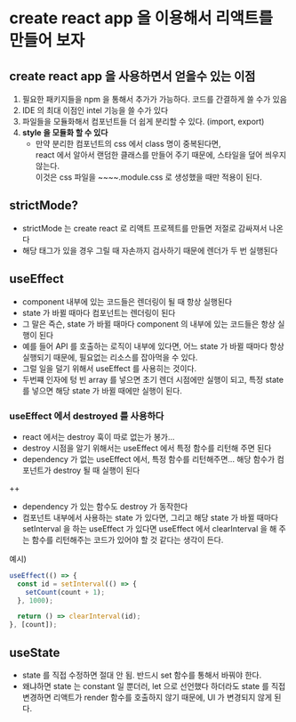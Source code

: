 # create react app 을 이용해서 리액트를 만들어 보자

## create react app 을 사용하면서 얻을수 있는 이점

1. 필요한 패키지들을 npm 을 통해서 추가가 가능하다. 코드를 간결하게 쓸 수가 있음
2. IDE 의 최대 이점인 intel 기능을 쓸 수가 있다
3. 파일들을 모듈화해서 컴포넌트들 더 쉽게 분리할 수 있다. (import, export)
4. **style 을 모듈화 할 수 있다**
   - 만약 분리한 컴포넌트의 css 에서 class 명이 중복된다면,  
     react 에서 알아서 랜덤한 클래스를 만들어 주기 때문에, 스타일을 덮어 씌우지 않는다.  
     이것은 css 파일을 ~~~~.module.css 로 생성했을 때만 적용이 된다.

## strictMode?

- strictMode 는 create react 로 리액트 프로젝트를 만들면 저절로 감싸져서 나온다
- 해당 태그가 있을 경우 그릴 때 자손까지 검사하기 때문에 렌더가 두 번 실행된다

## useEffect

- component 내부에 있는 코드들은 렌더링이 될 때 항상 실행된다
- state 가 바뀔 때마다 컴포넌트는 렌더링이 된다
- 그 말은 즉슨, state 가 바뀔 때마다 component 의 내부에 있는 코드들은 항상 실행이 된다
- 예를 들어 API 를 호출하는 로직이 내부에 있다면, 어느 state 가 바뀔 때마다 항상 실행되기 때문에, 필요없는 리소스를 잡아먹을 수 있다.
- 그럴 일을 덜기 위해서 useEffect 를 사용히는 것이다.
- 두번쨰 인자에 텅 빈 array 를 넣으면 초기 렌더 시점에만 실행이 되고, 특정 state 를 넣으면 해당 state 가 바뀔 때에만 실행이 된다.

### useEffect 에서 destroyed 를 사용하다

- react 에서는 destroy 훅이 따로 없는가 봉가...
- destroy 시점을 알기 위해서는 useEffect 에서 특정 함수를 리턴해 주면 된다
- dependency 가 없는 useEffect 에서, 특정 함수를 리턴해주면... 해당 함수가 컴포넌트가 destroy 될 때 실행이 된다

++

- dependency 가 있는 함수도 destroy 가 동작한다
- 컴포넌트 내부에서 사용하는 state 가 있다면, 그리고 해당 state 가 바뀔 때마다 setInterval 을 하는 useEffect 가 있다면 useEffect 에서 clearInterval 을 해 주는 함수를 리턴해주는 코드가 있어야 할 것 같다는 생각이 든다.

예시)

```javascript
useEffect(() => {
  const id = setInterval(() => {
    setCount(count + 1);
  }, 1000);

  return () => clearInterval(id);
}, [count]);
```

## useState

- state 를 직접 수정하면 절대 안 됨. 반드시 set 함수를 통해서 바꿔야 한다.
- 왜냐하면 state 는 constant 일 뿐더러, let 으로 선언했다 하더라도 state 를 직접 변경하면 리액트가 render 함수를 호출하지 않기 때문에, UI 가 변경되지 않게 된다.
